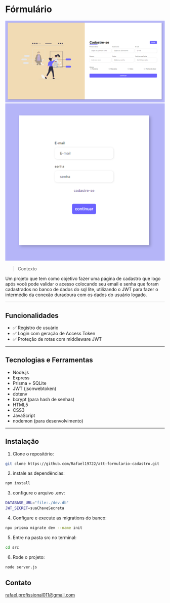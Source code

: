 # Fórmulário

![preview](./src/public/assets/foto_exemplo1.PNG)
![preview](./src/public/assets/foto_exemplo2.PNG)

> Contexto

Um projeto que tem como objetivo fazer uma página de cadastro que logo após você pode validar o acesso colocando seu email e senha que foram cadastrados
no banco de dados do sql lite, utilizando o JWT para fazer o intermédio da conexão duradoura com os dados do usuário logado.

---

## Funcionalidades

-   ✅ Registro de usuário
-   ✅ Login com geração de Access Token
-   ✅ Proteção de rotas com middleware JWT

---

## Tecnologias e Ferramentas

-   Node.js
-   Express
-   Prisma + SQLite
-   JWT (jsonwebtoken)
-   dotenv
-   bcrypt (para hash de senhas)
-   HTML5
-   CSS3
-   JavaScript
-   nodemon (para desenvolvimento)

---

## Instalação

1. Clone o repositório:

```bash
git clone https://github.com/Rafael19722/att-formulario-cadastro.git
```

2. instale as dependências:

```bash
npm install
```

3. configure o arquivo .env:

```bash
DATABASE_URL="file:./dev.db"
JWT_SECRET=suaChaveSecreta
```

4. Configure e execute as migrations do banco:

```bash
npx prisma migrate dev --name init
```

5. Entre na pasta src no terminal:

```bash
cd src
```

6. Rode o projeto:

```bash
node server.js
```

## Contato

rafael.profissional011@gmail.com
